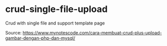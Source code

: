 # crud-single-file-upload
Crud with single file and support template page

Source:
https://www.mynotescode.com/cara-membuat-crud-plus-upload-gambar-dengan-php-dan-mysql/
